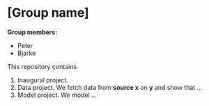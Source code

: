 # \[Group name\]

**Group members:**
- Peter 
- Bjarke

This repository contains  
1. Inaugural project. 
2. Data project. We fetch data from **source x** on **y** and show that ...
3. Model project. We model ...
